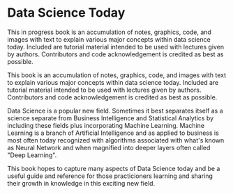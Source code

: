 # Data Science Today

This in progress book is an accumulation of notes, graphics, code, and images with text to explain various major concepts within data science today. Included are tutorial material intended to be used with lectures given by authors. Contributors and code acknowledgement is credited as best as possible.

This book is an accumulation of notes, graphics, code, and images with text to explain various major concepts within data science today. Included are tutorial material intended to be used with lectures given by authors. Contributors and code acknowledgement is credited as best as possible.

Data Science is a popular new field. Sometimes it best separates itself as a science separate from Business Intelligence and Statistical Analytics by including these fields plus incorporating Machine Learning. Machine Learning is a branch of Artificial Intelligence and as applied to business is most often today recognized with algorithms associated with what's known as Neural Network and when magnified into deeper layers often called "Deep Learning".

This book hopes to capture many aspects of Data Science today and be a useful guide and reference for those practicioners learning and sharing their growth in knowledge in this exciting new field.

